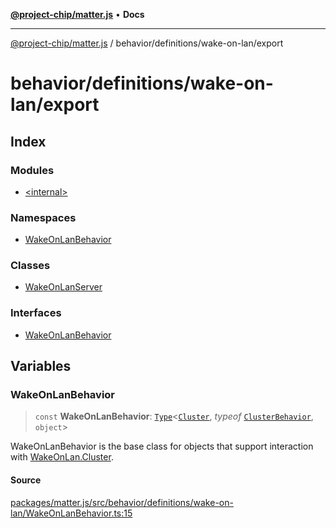 [**@project-chip/matter.js**](../../../../README.md) • **Docs**

***

[@project-chip/matter.js](../../../../modules.md) / behavior/definitions/wake-on-lan/export

# behavior/definitions/wake-on-lan/export

## Index

### Modules

- [\<internal\>](-internal-/README.md)

### Namespaces

- [WakeOnLanBehavior](namespaces/WakeOnLanBehavior/README.md)

### Classes

- [WakeOnLanServer](classes/WakeOnLanServer.md)

### Interfaces

- [WakeOnLanBehavior](interfaces/WakeOnLanBehavior.md)

## Variables

### WakeOnLanBehavior

> `const` **WakeOnLanBehavior**: [`Type`](../../../cluster/export/namespaces/ClusterBehavior/interfaces/Type.md)\<[`Cluster`](../../../../cluster/export/namespaces/WakeOnLan/interfaces/Cluster.md), *typeof* [`ClusterBehavior`](../../../cluster/export/namespaces/ClusterBehavior/README.md), `object`\>

WakeOnLanBehavior is the base class for objects that support interaction with [WakeOnLan.Cluster](../../../../cluster/export/namespaces/WakeOnLan/README.md#cluster).

#### Source

[packages/matter.js/src/behavior/definitions/wake-on-lan/WakeOnLanBehavior.ts:15](https://github.com/project-chip/matter.js/blob/7a8cbb56b87d4ccf34bec5a9a95ab40a1711324f/packages/matter.js/src/behavior/definitions/wake-on-lan/WakeOnLanBehavior.ts#L15)
